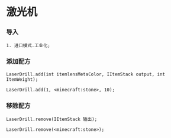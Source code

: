 # 激光机

### 导入

```zenscript
1. 进口模式.工业化;
```

### 添加配方

```zenscript
LaserDrill.add(int itemlensMetaColor, IItemStack output, int ItemWeight);

LaserDrill.add(1, <minecraft:stone>, 10);
```

### 移除配方

```zenscript
LaserDrill.remove(IItemStack 输出);

LaserDrill.remove(<minecraft:stone>);
```